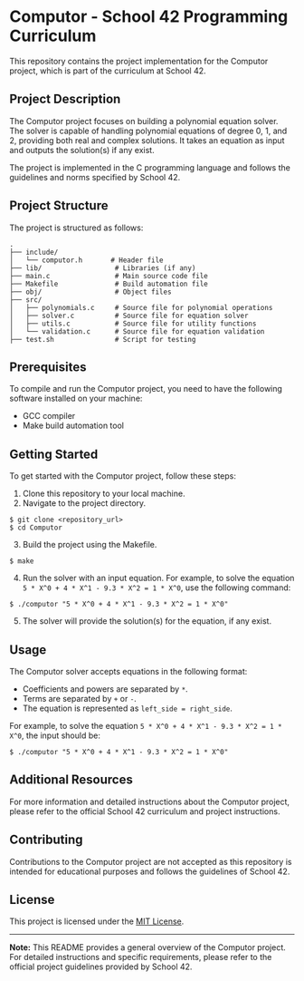 # Computor - School 42 Programming Curriculum

This repository contains the project implementation for the Computor project, which is part of the curriculum at School 42.

## Project Description

The Computor project focuses on building a polynomial equation solver. The solver is capable of handling polynomial equations of degree 0, 1, and 2, providing both real and complex solutions. It takes an equation as input and outputs the solution(s) if any exist.

The project is implemented in the C programming language and follows the guidelines and norms specified by School 42.

## Project Structure

The project is structured as follows:

```
.
├── include/
│   └── computor.h       # Header file
├── lib/                  # Libraries (if any)
├── main.c                # Main source code file
├── Makefile              # Build automation file
├── obj/                  # Object files
├── src/
│   ├── polynomials.c     # Source file for polynomial operations
│   ├── solver.c          # Source file for equation solver
│   ├── utils.c           # Source file for utility functions
│   └── validation.c      # Source file for equation validation
├── test.sh               # Script for testing
```

## Prerequisites

To compile and run the Computor project, you need to have the following software installed on your machine:

- GCC compiler
- Make build automation tool

## Getting Started

To get started with the Computor project, follow these steps:

1. Clone this repository to your local machine.
2. Navigate to the project directory.

```shell
$ git clone <repository_url>
$ cd Computor
```

3. Build the project using the Makefile.

```shell
$ make
```

4. Run the solver with an input equation. For example, to solve the equation `5 * X^0 + 4 * X^1 - 9.3 * X^2 = 1 * X^0`, use the following command:

```shell
$ ./computor "5 * X^0 + 4 * X^1 - 9.3 * X^2 = 1 * X^0"
```

5. The solver will provide the solution(s) for the equation, if any exist.

## Usage

The Computor solver accepts equations in the following format:

- Coefficients and powers are separated by `*`.
- Terms are separated by `+` or `-`.
- The equation is represented as `left_side = right_side`.

For example, to solve the equation `5 * X^0 + 4 * X^1 - 9.3 * X^2 = 1 * X^0`, the input should be:

```
$ ./computor "5 * X^0 + 4 * X^1 - 9.3 * X^2 = 1 * X^0"
```

## Additional Resources

For more information and detailed instructions about the Computor project, please refer to the official School 42 curriculum and project instructions.

## Contributing

Contributions to the Computor project are not accepted as this repository is intended for educational purposes and follows the guidelines of School 42.

## License

This project is licensed under the [MIT License](LICENSE).

---

**Note:** This README provides a general overview of the Computor project. For detailed instructions and specific requirements, please refer to the official project guidelines provided by School 42.
